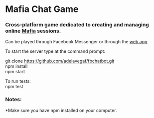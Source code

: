 # Mafia Chat Game 

### Cross-platform game dedicated to creating and managing online [Mafia](https://en.wikipedia.org/wiki/Mafia_(party_game)) sessions.

Can be played through Facebook Messenger or through the [web app](mafiachatgame.heroku.com). 

To start the server type at the command prompt:  
  
git clone https://github.com/adelavegaf/fbchatbot.git  
npm install  
npm start  
  
To run tests:  
npm test  
  
### Notes:  
  *Make sure you have npm installed on your computer.  
